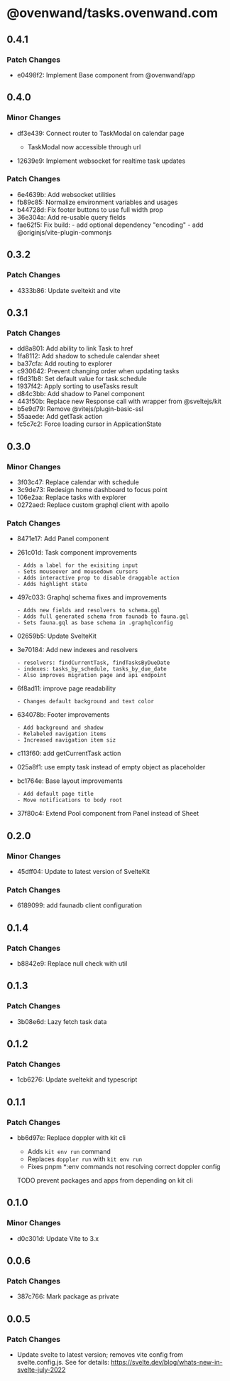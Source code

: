 # @ovenwand/tasks.ovenwand.com

## 0.4.1

### Patch Changes

- e0498f2: Implement Base component from @ovenwand/app

## 0.4.0

### Minor Changes

- df3e439: Connect router to TaskModal on calendar page

  - TaskModal now accessible through url

- 12639e9: Implement websocket for realtime task updates

### Patch Changes

- 6e4639b: Add websocket utilities
- fb89c85: Normalize environment variables and usages
- b44728d: Fix footer buttons to use full width prop
- 36e304a: Add re-usable query fields
- fae62f5: Fix build: - add optional dependency "encoding" - add @originjs/vite-plugin-commonjs

## 0.3.2

### Patch Changes

- 4333b86: Update sveltekit and vite

## 0.3.1

### Patch Changes

- dd8a801: Add ability to link Task to href
- 1fa8112: Add shadow to schedule calendar sheet
- ba37cfa: Add routing to explorer
- c930642: Prevent changing order when updating tasks
- f6d31b8: Set default value for task.schedule
- 1937f42: Apply sorting to useTasks result
- d84c3bb: Add shadow to Panel component
- 443f50b: Replace new Response call with wrapper from @sveltejs/kit
- b5e9d79: Remove @vitejs/plugin-basic-ssl
- 55aaede: Add getTask action
- fc5c7c2: Force loading cursor in ApplicationState

## 0.3.0

### Minor Changes

- 3f03c47: Replace calendar with schedule
- 3c9de73: Redesign home dashboard to focus point
- 106e2aa: Replace tasks with explorer
- 0272aed: Replace custom graphql client with apollo

### Patch Changes

- 8471e17: Add Panel component
- 261c01d: Task component improvements

      - Adds a label for the exisiting input
      - Sets mouseover and mousedown cursors
      - Adds interactive prop to disable draggable action
      - Adds highlight state

- 497c033: Graphql schema fixes and improvements

      - Adds new fields and resolvers to schema.gql
      - Adds full generated schema from faunadb to fauna.gql
      - Sets fauna.gql as base schema in .graphqlconfig

- 02659b5: Update SvelteKit
- 3e70184: Add new indexes and resolvers

      - resolvers: findCurrentTask, findTasksByDueDate
      - indexes: tasks_by_schedule, tasks_by_due_date
      - Also improves migration page and api endpoint

- 6f8ad11: improve page readability

      - Changes default background and text color

- 634078b: Footer improvements

      - Add background and shadow
      - Relabeled navigation items
      - Increased navigation item siz

- c113f60: add getCurrentTask action
- 025a8f1: use empty task instead of empty object as placeholder
- bc1764e: Base layout improvements

      - Add default page title
      - Move notifications to body root

- 37f80c4: Extend Pool component from Panel instead of Sheet

## 0.2.0

### Minor Changes

- 45dff04: Update to latest version of SvelteKit

### Patch Changes

- 6189099: add faunadb client configuration

## 0.1.4

### Patch Changes

- b8842e9: Replace null check with util

## 0.1.3

### Patch Changes

- 3b08e6d: Lazy fetch task data

## 0.1.2

### Patch Changes

- 1cb6276: Update sveltekit and typescript

## 0.1.1

### Patch Changes

- bb6d97e: Replace doppler with kit cli

  - Adds `kit env run` command
  - Replaces `doppler run` with `kit env run`
  - Fixes pnpm \*:env commands not resolving correct doppler config

  TODO prevent packages and apps from depending on kit cli

## 0.1.0

### Minor Changes

- d0c301d: Update Vite to 3.x

## 0.0.6

### Patch Changes

- 387c766: Mark package as private

## 0.0.5

### Patch Changes

- Update svelte to latest version; removes vite config from svelte.config.js. See for details: https://svelte.dev/blog/whats-new-in-svelte-july-2022

